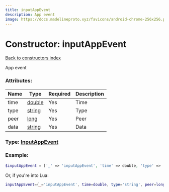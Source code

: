 ```yaml
---
title: inputAppEvent
description: App event
image: https://docs.madelineproto.xyz/favicons/android-chrome-256x256.png
---
```

# Constructor: inputAppEvent  
[Back to constructors index](index.md)



App event

### Attributes:

| Name     |    Type       | Required | Description |
|----------|---------------|----------|-------------|
|time|[double](../types/double.md) | Yes|Time|
|type|[string](../types/string.md) | Yes|Type|
|peer|[long](../types/long.md) | Yes|Peer|
|data|[string](../types/string.md) | Yes|Data|



### Type: [InputAppEvent](../types/InputAppEvent.md)


### Example:

```php
$inputAppEvent = ['_' => 'inputAppEvent', 'time' => double, 'type' => 'string', 'peer' => long, 'data' => 'string'];
```  


Or, if you're into Lua:

```lua
inputAppEvent={_='inputAppEvent', time=double, type='string', peer=long, data='string'}

```


